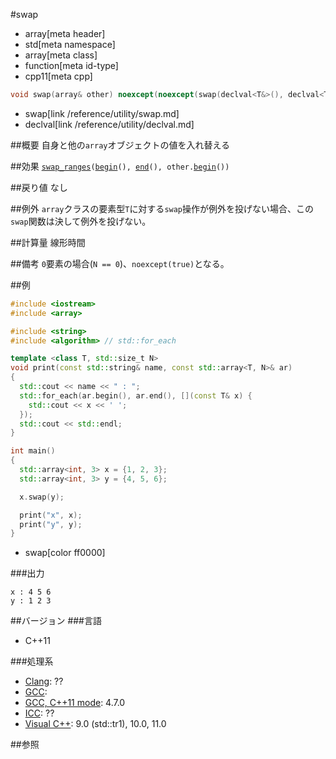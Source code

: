 #swap
* array[meta header]
* std[meta namespace]
* array[meta class]
* function[meta id-type]
* cpp11[meta cpp]

```cpp
void swap(array& other) noexcept(noexcept(swap(declval<T&>(), declval<T&>())));
```
* swap[link /reference/utility/swap.md]
* declval[link /reference/utility/declval.md]

##概要
自身と他の`array`オブジェクトの値を入れ替える


##効果
[`swap_ranges`](/reference/algorithm/swap_ranges.md)`(`[`begin`](./begin.md)`(), `[`end`](./end.md)`(), other.`[`begin`](./begin.md)`())`


##戻り値
なし


##例外
`array`クラスの要素型`T`に対する`swap`操作が例外を投げない場合、この`swap`関数は決して例外を投げない。


##計算量
線形時間


##備考
`0`要素の場合(`N == 0`)、`noexcept(true)`となる。


##例
```cpp
#include <iostream>
#include <array>

#include <string>
#include <algorithm> // std::for_each

template <class T, std::size_t N>
void print(const std::string& name, const std::array<T, N>& ar)
{
  std::cout << name << " : ";
  std::for_each(ar.begin(), ar.end(), [](const T& x) {
    std::cout << x << ' ';
  });
  std::cout << std::endl;
}

int main()
{
  std::array<int, 3> x = {1, 2, 3};
  std::array<int, 3> y = {4, 5, 6};

  x.swap(y);

  print("x", x);
  print("y", y);
}
```
* swap[color ff0000]


###出力
```
x : 4 5 6 
y : 1 2 3 
```

##バージョン
###言語
- C++11

###処理系
- [Clang](/implementation.md#clang): ??
- [GCC](/implementation.md#gcc): 
- [GCC, C++11 mode](/implementation.md#gcc): 4.7.0
- [ICC](/implementation.md#icc): ??
- [Visual C++](/implementation.md#visual_cpp): 9.0 (std::tr1), 10.0, 11.0


##参照

